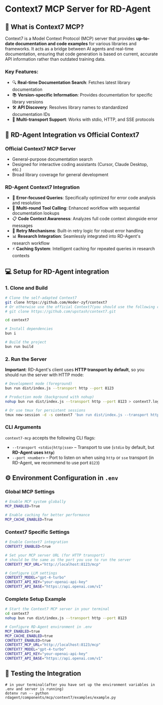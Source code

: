 # Context7 MCP Server for RD-Agent

## 🎯 What is Context7 MCP?

Context7 is a Model Context Protocol (MCP) server that provides **up-to-date documentation and code examples** for various libraries and frameworks. It acts as a bridge between AI agents and real-time documentation, ensuring that code generation is based on current, accurate API information rather than outdated training data.

### Key Features:
- 🔍 **Real-time Documentation Search**: Fetches latest library documentation
- 📚 **Version-specific Information**: Provides documentation for specific library versions
- 🛠️ **API Discovery**: Resolves library names to standardized documentation IDs
- 🚀 **Multi-transport Support**: Works with stdio, HTTP, and SSE protocols

## 🔄 RD-Agent Integration vs Official Context7

### **Official Context7 MCP Server**
- General-purpose documentation search
- Designed for interactive coding assistants (Cursor, Claude Desktop, etc.)
- Broad library coverage for general development

### **RD-Agent Context7 Integration** 
- 🎯 **Error-focused Queries**: Specifically optimized for error code analysis and resolution
- 🧠 **Multi-round Tool Calling**: Enhanced workflow with sequential documentation lookups
- 📋 **Code Context Awareness**: Analyzes full code context alongside error messages
- 🔄 **Retry Mechanisms**: Built-in retry logic for robust error handling
- 📊 **Research Integration**: Seamlessly integrated into RD-Agent's research workflow
- ⚡ **Caching System**: Intelligent caching for repeated queries in research contexts

## 💻 Setup for RD-Agent integration

### 1. Clone and Build

```bash
# Clone the self-adapted Context7
git clone https://github.com/Hoder-zyf/context7
# Or otherwise use the official Context7(you should use the following command)
# git clone https://github.com/upstash/context7.git

cd context7

# Install dependencies
bun i

# Build the project
bun run build
```

### 2. Run the Server

**Important**: RD-Agent's client uses **HTTP transport by default**, so you should run the server with HTTP mode:

```bash
# Development mode (foreground)
bun run dist/index.js --transport http --port 8123

# Production mode (background with nohup)
nohup bun run dist/index.js --transport http --port 8123 > context7.log 2>&1 &

# Or use tmux for persistent sessions
tmux new-session -d -s context7 'bun run dist/index.js --transport http --port 8123'
```

### CLI Arguments

`context7-mcp` accepts the following CLI flags:

- `--transport <stdio|http|sse>` – Transport to use (`stdio` by default, but **RD-Agent uses `http`**)
- `--port <number>` – Port to listen on when using `http` or `sse` transport (in RD-Agent, we recommend to use port `8123`)



## ⚙️ Environment Configuration in `.env`

### Global MCP Settings

```bash
# Enable MCP system globally
MCP_ENABLED=True

# Enable caching for better performance
MCP_CACHE_ENABLED=True
```

### Context7 Specific Settings

```bash
# Enable Context7 integration
CONTEXT7_ENABLED=true

# Set your MCP server URL (for HTTP transport) 
# should be the same as the port you use to run the server
CONTEXT7_MCP_URL="http://localhost:8123/mcp"

# Configure LLM settings
CONTEXT7_MODEL="gpt-4-turbo"
CONTEXT7_API_KEY="your-openai-api-key"
CONTEXT7_API_BASE="https://api.openai.com/v1"  
```

### Complete Setup Example

```bash
# Start the Context7 MCP server in your terminal
cd context7
nohup bun run dist/index.js --transport http --port 8123 

# Configure RD-Agent environment in .env
MCP_ENABLED=true
MCP_CACHE_ENABLED=true
CONTEXT7_ENABLED=true
CONTEXT7_MCP_URL="http://localhost:8123/mcp"
CONTEXT7_MODEL="gpt-4-turbo" 
CONTEXT7_API_KEY="your-openai-api-key"
CONTEXT7_API_BASE="https://api.openai.com/v1"  
```

## 🧪 Testing the Integration

```
# in your terminal(after you have set up the environment variables in .env and server is running)
dotenv run -- python rdagent/components/mcp/context7/examples/example.py
```
